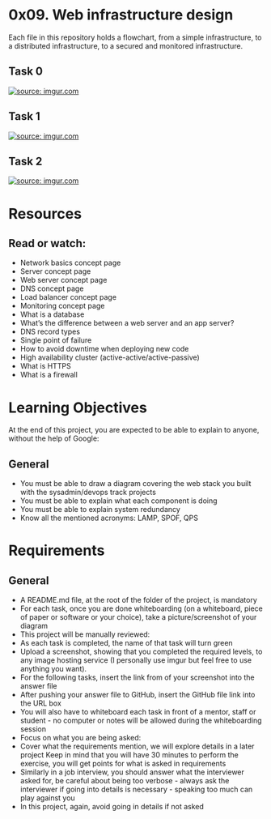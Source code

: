 # 0x09. Web infrastructure design

Each file in this repository holds a flowchart, from a simple infrastructure, to a distributed infrastructure, to a secured and monitored infrastructure.

## Task 0
<a href="https://imgur.com/IUF0jIS"><img src="https://i.imgur.com/IUF0jIS.png" title="source: imgur.com" /></a>

## Task 1
<a href="https://imgur.com/4Vah0dU"><img src="https://i.imgur.com/4Vah0dU.png" title="source: imgur.com" /></a>

## Task 2
<a href="https://imgur.com/1CsOtPu"><img src="https://i.imgur.com/1CsOtPu.png" title="source: imgur.com" /></a>

#  Resources
## Read or watch:

* Network basics concept page
* Server concept page
* Web server concept page
* DNS concept page
* Load balancer concept page
* Monitoring concept page
* What is a database
* What’s the difference between a web server and an app server?
* DNS record types
* Single point of failure
* How to avoid downtime when deploying new code
* High availability cluster (active-active/active-passive)
* What is HTTPS
* What is a firewall

# Learning Objectives
At the end of this project, you are expected to be able to explain to anyone, without the help of Google:

## General
* You must be able to draw a diagram covering the web stack you built with the sysadmin/devops track projects
* You must be able to explain what each component is doing
* You must be able to explain system redundancy
* Know all the mentioned acronyms: LAMP, SPOF, QPS

# Requirements

## General
* A README.md file, at the root of the folder of the project, is mandatory
* For each task, once you are done whiteboarding (on a whiteboard, piece of paper or software or your choice), take a picture/screenshot of your diagram
* This project will be manually reviewed:
* As each task is completed, the name of that task will turn green
* Upload a screenshot, showing that you completed the required levels, to any image hosting service (I personally use imgur but feel free to use anything you want).
* For the following tasks, insert the link from of your screenshot into the answer file
* After pushing your answer file to GitHub, insert the GitHub file link into the URL box
* You will also have to whiteboard each task in front of a mentor, staff or student - no computer or notes will be allowed during the whiteboarding session
* Focus on what you are being asked:
* Cover what the requirements mention, we will explore details in a later project
Keep in mind that you will have 30 minutes to perform the exercise, you will get points for what is asked in requirements
* Similarly in a job interview, you should answer what the interviewer asked for, be careful about being too verbose - always ask the interviewer if going into details is necessary - speaking too much can play against you
* In this project, again, avoid going in details if not asked
